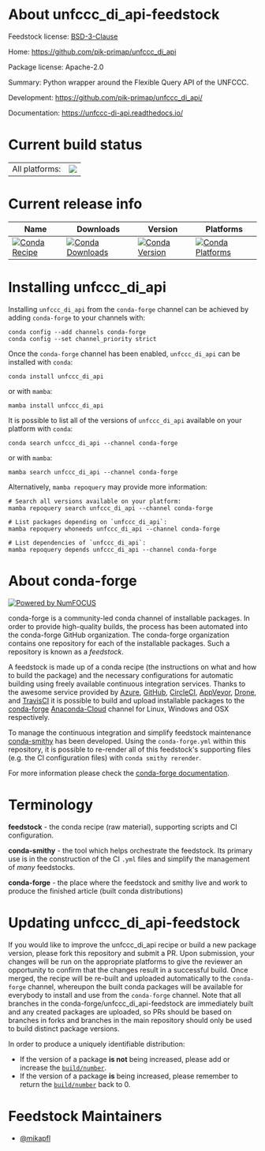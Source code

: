 About unfccc_di_api-feedstock
=============================

Feedstock license: [BSD-3-Clause](https://github.com/conda-forge/unfccc_di_api-feedstock/blob/main/LICENSE.txt)

Home: https://github.com/pik-primap/unfccc_di_api

Package license: Apache-2.0

Summary: Python wrapper around the Flexible Query API of the UNFCCC.

Development: https://github.com/pik-primap/unfccc_di_api/

Documentation: https://unfccc-di-api.readthedocs.io/

Current build status
====================


<table><tr><td>All platforms:</td>
    <td>
      <a href="https://dev.azure.com/conda-forge/feedstock-builds/_build/latest?definitionId=12556&branchName=main">
        <img src="https://dev.azure.com/conda-forge/feedstock-builds/_apis/build/status/unfccc_di_api-feedstock?branchName=main">
      </a>
    </td>
  </tr>
</table>

Current release info
====================

| Name | Downloads | Version | Platforms |
| --- | --- | --- | --- |
| [![Conda Recipe](https://img.shields.io/badge/recipe-unfccc_di_api-green.svg)](https://anaconda.org/conda-forge/unfccc_di_api) | [![Conda Downloads](https://img.shields.io/conda/dn/conda-forge/unfccc_di_api.svg)](https://anaconda.org/conda-forge/unfccc_di_api) | [![Conda Version](https://img.shields.io/conda/vn/conda-forge/unfccc_di_api.svg)](https://anaconda.org/conda-forge/unfccc_di_api) | [![Conda Platforms](https://img.shields.io/conda/pn/conda-forge/unfccc_di_api.svg)](https://anaconda.org/conda-forge/unfccc_di_api) |

Installing unfccc_di_api
========================

Installing `unfccc_di_api` from the `conda-forge` channel can be achieved by adding `conda-forge` to your channels with:

```
conda config --add channels conda-forge
conda config --set channel_priority strict
```

Once the `conda-forge` channel has been enabled, `unfccc_di_api` can be installed with `conda`:

```
conda install unfccc_di_api
```

or with `mamba`:

```
mamba install unfccc_di_api
```

It is possible to list all of the versions of `unfccc_di_api` available on your platform with `conda`:

```
conda search unfccc_di_api --channel conda-forge
```

or with `mamba`:

```
mamba search unfccc_di_api --channel conda-forge
```

Alternatively, `mamba repoquery` may provide more information:

```
# Search all versions available on your platform:
mamba repoquery search unfccc_di_api --channel conda-forge

# List packages depending on `unfccc_di_api`:
mamba repoquery whoneeds unfccc_di_api --channel conda-forge

# List dependencies of `unfccc_di_api`:
mamba repoquery depends unfccc_di_api --channel conda-forge
```


About conda-forge
=================

[![Powered by
NumFOCUS](https://img.shields.io/badge/powered%20by-NumFOCUS-orange.svg?style=flat&colorA=E1523D&colorB=007D8A)](https://numfocus.org)

conda-forge is a community-led conda channel of installable packages.
In order to provide high-quality builds, the process has been automated into the
conda-forge GitHub organization. The conda-forge organization contains one repository
for each of the installable packages. Such a repository is known as a *feedstock*.

A feedstock is made up of a conda recipe (the instructions on what and how to build
the package) and the necessary configurations for automatic building using freely
available continuous integration services. Thanks to the awesome service provided by
[Azure](https://azure.microsoft.com/en-us/services/devops/), [GitHub](https://github.com/),
[CircleCI](https://circleci.com/), [AppVeyor](https://www.appveyor.com/),
[Drone](https://cloud.drone.io/welcome), and [TravisCI](https://travis-ci.com/)
it is possible to build and upload installable packages to the
[conda-forge](https://anaconda.org/conda-forge) [Anaconda-Cloud](https://anaconda.org/)
channel for Linux, Windows and OSX respectively.

To manage the continuous integration and simplify feedstock maintenance
[conda-smithy](https://github.com/conda-forge/conda-smithy) has been developed.
Using the ``conda-forge.yml`` within this repository, it is possible to re-render all of
this feedstock's supporting files (e.g. the CI configuration files) with ``conda smithy rerender``.

For more information please check the [conda-forge documentation](https://conda-forge.org/docs/).

Terminology
===========

**feedstock** - the conda recipe (raw material), supporting scripts and CI configuration.

**conda-smithy** - the tool which helps orchestrate the feedstock.
                   Its primary use is in the construction of the CI ``.yml`` files
                   and simplify the management of *many* feedstocks.

**conda-forge** - the place where the feedstock and smithy live and work to
                  produce the finished article (built conda distributions)


Updating unfccc_di_api-feedstock
================================

If you would like to improve the unfccc_di_api recipe or build a new
package version, please fork this repository and submit a PR. Upon submission,
your changes will be run on the appropriate platforms to give the reviewer an
opportunity to confirm that the changes result in a successful build. Once
merged, the recipe will be re-built and uploaded automatically to the
`conda-forge` channel, whereupon the built conda packages will be available for
everybody to install and use from the `conda-forge` channel.
Note that all branches in the conda-forge/unfccc_di_api-feedstock are
immediately built and any created packages are uploaded, so PRs should be based
on branches in forks and branches in the main repository should only be used to
build distinct package versions.

In order to produce a uniquely identifiable distribution:
 * If the version of a package **is not** being increased, please add or increase
   the [``build/number``](https://docs.conda.io/projects/conda-build/en/latest/resources/define-metadata.html#build-number-and-string).
 * If the version of a package **is** being increased, please remember to return
   the [``build/number``](https://docs.conda.io/projects/conda-build/en/latest/resources/define-metadata.html#build-number-and-string)
   back to 0.

Feedstock Maintainers
=====================

* [@mikapfl](https://github.com/mikapfl/)

